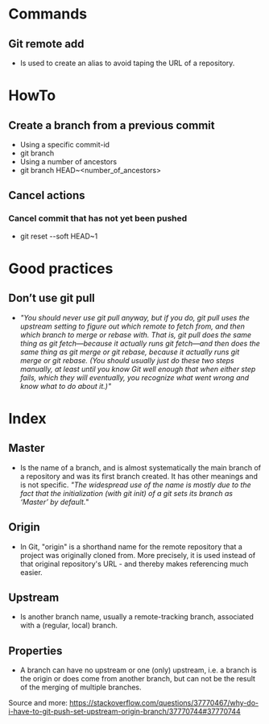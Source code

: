 # Commands
## Git remote add
- Is used to create an alias to avoid taping the URL of a repository.

# HowTo
## Create a branch from a previous commit
- Using a specific commit-id
- git branch <branchname> <commit-id>
- Using a number of ancestors
- git branch <branchname> HEAD~<number_of_ancestors>

## Cancel actions
### Cancel commit that has not yet been pushed
- git reset --soft HEAD~1
  
# Good practices
## Don’t use git pull
- *"You should never use git pull anyway, but if you do, git pull uses the upstream setting to figure out which remote to fetch from, and then which branch to merge or rebase with. That is, git pull does the same thing as git fetch—because it actually runs git fetch—and then does the same thing as git merge or git rebase, because it actually runs git merge or git rebase. (You should usually just do these two steps manually, at least until you know Git well enough that when either step fails, which they will eventually, you recognize what went wrong and know what to do about it.)"*

# Index
## Master
- Is the name of a branch, and is almost systematically the main branch of a repository and was its first branch created. It has other meanings and is not specific. *"The widespread use of the name is mostly due to the fact that the initialization (with git init) of a git sets its branch as ‘Master’ by default.*"
## Origin
- In Git, "origin" is a shorthand name for the remote repository that a project was originally cloned from. More precisely, it is used instead of that original repository's URL - and thereby makes referencing much easier.
## Upstream
- Is another branch name, usually a remote-tracking branch, associated with a (regular, local) branch.
## Properties
- A branch can have no upstream or one (only) upstream, i.e. a branch is the origin or does come from another branch, but can not be the result of the merging of multiple branches.

Source and more: https://stackoverflow.com/questions/37770467/why-do-i-have-to-git-push-set-upstream-origin-branch/37770744#37770744

